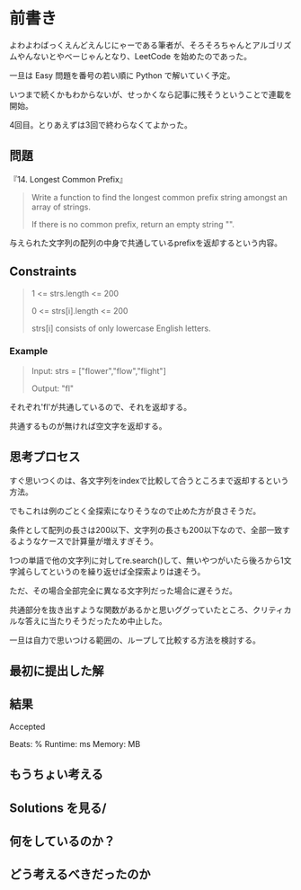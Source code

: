 # 前書き

よわよわばっくえんどえんじにゃーである筆者が、そろそろちゃんとアルゴリズムやんないとやべーじゃんとなり、LeetCode を始めたのであった。

一旦は Easy 問題を番号の若い順に Python で解いていく予定。

いつまで続くかもわからないが、せっかくなら記事に残そうということで連載を開始。

4回目。とりあえずは3回で終わらなくてよかった。

## 問題

『14. Longest Common Prefix』

> Write a function to find the longest common prefix string amongst an array of strings.
>
> If there is no common prefix, return an empty string "".

与えられた文字列の配列の中身で共通しているprefixを返却するという内容。

## Constraints

> 1 <= strs.length <= 200
>
> 0 <= strs[i].length <= 200
>
> strs[i] consists of only lowercase English letters.

### Example

> Input: strs = ["flower","flow","flight"]
>
> Output: "fl"

それぞれ'fl'が共通しているので、それを返却する。

共通するものが無ければ空文字を返却する。

## 思考プロセス

すぐ思いつくのは、各文字列をindexで比較して合うところまで返却するという方法。

でもこれは例のごとく全探索になりそうなので止めた方が良さそうだ。

条件として配列の長さは200以下、文字列の長さも200以下なので、全部一致するようなケースで計算量が増えすぎそう。

1つの単語で他の文字列に対してre.search()して、無いやつがいたら後ろから1文字減らしてというのを繰り返せば全探索よりは速そう。

ただ、その場合全部完全に異なる文字列だった場合に遅そうだ。

共通部分を抜き出すような関数があるかと思いググっていたところ、クリティカルな答えに当たりそうだったため中止した。

一旦は自力で思いつける範囲の、ループして比較する方法を検討する。

## 最初に提出した解

## 結果

Accepted

Beats: %
Runtime: ms
Memory: MB

## もうちょい考える

## Solutions を見る/

## 何をしているのか？

## どう考えるべきだったのか

